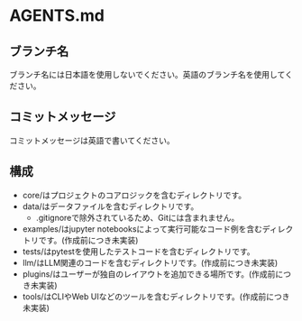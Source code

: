 # AGENTS.md

## ブランチ名
ブランチ名には日本語を使用しないでください。英語のブランチ名を使用してください。

## コミットメッセージ
コミットメッセージは英語で書いてください。

## 構成
* core/はプロジェクトのコアロジックを含むディレクトリです。
* data/はデータファイルを含むディレクトリです。
  - .gitignoreで除外されているため、Gitには含まれません。
* examples/はjupyter notebooksによって実行可能なコード例を含むディレクトリです。(作成前につき未実装)
* tests/はpytestを使用したテストコードを含むディレクトリです。
* llm/はLLM関連のコードを含むディレクトリです。(作成前につき未実装)
* plugins/はユーザーが独自のレイアウトを追加できる場所です。(作成前につき未実装)
* tools/はCLIやWeb UIなどのツールを含むディレクトリです。(作成前につき未実装)